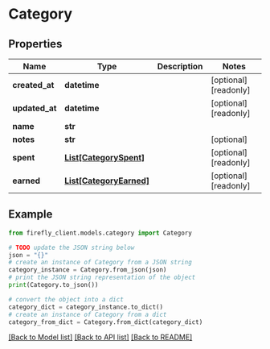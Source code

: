 # Category


## Properties

Name | Type | Description | Notes
------------ | ------------- | ------------- | -------------
**created_at** | **datetime** |  | [optional] [readonly] 
**updated_at** | **datetime** |  | [optional] [readonly] 
**name** | **str** |  | 
**notes** | **str** |  | [optional] 
**spent** | [**List[CategorySpent]**](CategorySpent.md) |  | [optional] [readonly] 
**earned** | [**List[CategoryEarned]**](CategoryEarned.md) |  | [optional] [readonly] 

## Example

```python
from firefly_client.models.category import Category

# TODO update the JSON string below
json = "{}"
# create an instance of Category from a JSON string
category_instance = Category.from_json(json)
# print the JSON string representation of the object
print(Category.to_json())

# convert the object into a dict
category_dict = category_instance.to_dict()
# create an instance of Category from a dict
category_from_dict = Category.from_dict(category_dict)
```
[[Back to Model list]](../README.md#documentation-for-models) [[Back to API list]](../README.md#documentation-for-api-endpoints) [[Back to README]](../README.md)


